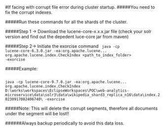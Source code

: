 #If facing with corrupt file error during cluster startup.
#####You need to fix the corrupt indexes.

#####Run these commands for all the shards of the cluster.

#####Step 1 -> Download the lucene-core-x.x.x.jar file (check your solr version and find out the depedent luce-core jar from maven)

#####Step 2-> Initiate the exorcise command
<code>
java -cp lucene-core-6.3.0.jar -ea:org.apache.lucene... org.apache.lucene.index.CheckIndex <path_to_index_folder> -exorcise
</code>

#####Example:


<code>
java -cp lucene-core-9.7.0.jar -ea:org.apache.lucene... org.apache.lucene.index.CheckIndex D:\works\workspaces\EclipseWorkspaces\POC\web-analytics-microservice\data\solr3\data\wikipedia_shard3_replica_n16\data\index.20230917082406740\ -exorcise
</code>

#####Note: This will delete the corrupt segments, therefore all documents under the segment will be lost!!

######Always backup periodically to avoid this data loss.